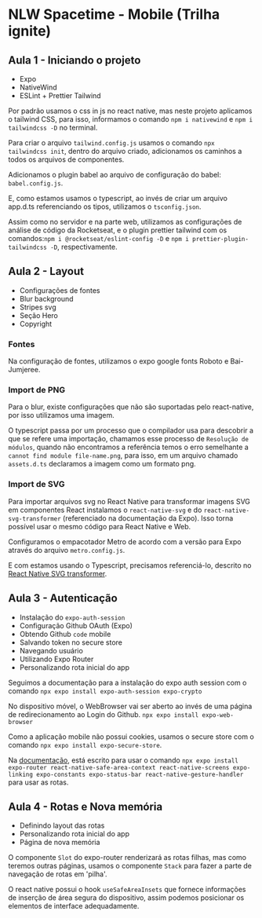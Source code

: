 # NLW Spacetime - Mobile (Trilha ignite)

## Aula 1 - Iniciando o projeto

- Expo
- NativeWind
- ESLint + Prettier Tailwind

Por padrão usamos o css in js no react native, mas neste projeto aplicamos o tailwind CSS, para isso, informamos o comando `npm i nativewind` e `npm i tailwindcss -D` no terminal.

Para criar o arquivo `tailwind.config.js` usamos o comando `npx tailwindcss init`, dentro do arquivo criado, adicionamos os caminhos a todos os arquivos de componentes.

Adicionamos o plugin babel ao arquivo de configuração do babel: `babel.config.js`.

E, como estamos usamos o typescript, ao invés de criar um arquivo app.d.ts referenciando os tipos, utilizamos o `tsconfig.json`.

Assim como no servidor e na parte web, utilizamos as configurações de análise de código da Rocketseat, e o plugin prettier tailwind com os comandos:`npm i @rocketseat/eslint-config -D` e
`npm i prettier-plugin-tailwindcss -D`, respectivamente.

## Aula 2 - Layout

- Configurações de fontes
- Blur background
- Stripes svg
- Seção Hero
- Copyright

### Fontes

Na configuração de fontes, utilizamos o expo google fonts Roboto e Bai-Jumjeree.

### Import de PNG

Para o blur, existe configurações que não são suportadas pelo react-native, por isso utilizamos uma imagem.

O typescript passa por um processo que o compilador usa para descobrir a que se refere uma importação, chamamos esse processo de `Resolução de módulos`, quando não encontramos a referência temos o erro semelhante a `cannot find module file-name.png`, para isso, em um arquivo chamado `assets.d.ts` declaramos a imagem como um formato png.

### Import de SVG

Para importar arquivos svg no React Native para transformar imagens SVG em componentes React
instalamos o `react-native-svg` e do `react-native-svg-transformer` (referenciado na documentação da Expo). Isso torna possível usar o mesmo código para React Native e Web.

Configuramos o empacotador Metro de acordo com a versão para Expo através do arquivo `metro.config.js`.

E com estamos usando o Typescript, precisamos referenciá-lo, descrito no [React Native SVG transformer](https://github.com/kristerkari/react-native-svg-transformer).

## Aula 3 - Autenticação

- Instalação do `expo-auth-session`
- Configuração Github OAuth (Expo)
- Obtendo Github `code` mobile
- Salvando token no secure store
- Navegando usuário
- Utilizando Expo Router
- Personalizando rota inicial do app

Seguimos a documentação para a instalação do expo auth session com o comando `npx expo install expo-auth-session expo-crypto`

No dispositivo móvel, o WebBrowser vai ser aberto ao invés de uma página de redirecionamento ao Login do Github. `npx expo install expo-web-browser`

Como a aplicação mobile não possui cookies, usamos o secure store com o comando `npx expo install expo-secure-store`.

Na [documentação](https://expo.github.io/router/docs/), está escrito para usar o comando `npx expo install expo-router react-native-safe-area-context react-native-screens expo-linking expo-constants expo-status-bar react-native-gesture-handler` para usar as rotas.

## Aula 4 - Rotas e Nova memória

- Definindo layout das rotas
- Personalizando rota inicial do app
- Página de nova memória

O componente `Slot` do expo-router renderizará as rotas filhas, mas como teremos outras páginas, usamos o componente `Stack` para fazer a parte de navegação de rotas em 'pilha'.

O react native possui o hook `useSafeAreaInsets` que fornece informações de inserção de área segura do dispositivo, assim podemos posicionar os elementos de interface adequadamente.
